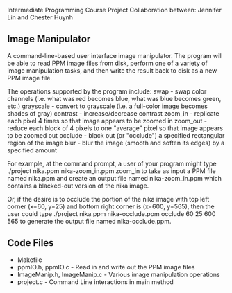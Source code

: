 Intermediate Programming Course Project
Collaboration between: Jennifer Lin and Chester Huynh

Image Manipulator 
------------------
A command-line-based user interface image manipulator. 
The program will be able to read PPM image files from disk, perform one of a variety of image manipulation tasks, 
and then write the result back to disk as a new PPM image file. 

The operations supported by the program include:
  swap - swap color channels (i.e. what was red becomes blue, what was blue becomes green, etc.)
  grayscale - convert to grayscale (i.e. a full-color image becomes shades of gray)
  contrast - increase/decrease contrast
  zoom_in - replicate each pixel 4 times so that image appears to be zoomed in
  zoom_out - reduce each block of 4 pixels to one "average" pixel so that image appears to be zoomed out
  occlude - black out (or "occlude") a specified rectangular region of the image
  blur - blur the image (smooth and soften its edges) by a specified amount

For example, at the command prompt, a user of your program might type 
./project nika.ppm nika-zoom_in.ppm zoom_in
to take as input a PPM file named nika.ppm and create an output file named nika-zoom_in.ppm which contains a 
blacked-out version of the nika image. 

Or, if the desire is to occlude the portion of the nika image with top left corner (x=60, y=25) and bottom right 
corner is (x=600, y=565), then the user could type 
./project nika.ppm nika-occlude.ppm occlude 60 25 600 565
to generate the output file named nika-occlude.ppm.

Code Files
----------
- Makefile
- ppmIO.h, ppmIO.c - Read in and write out the PPM image files
- ImageManip.h, ImageManip.c - Various image manipulation operations
- project.c - Command Line interactions in main method
